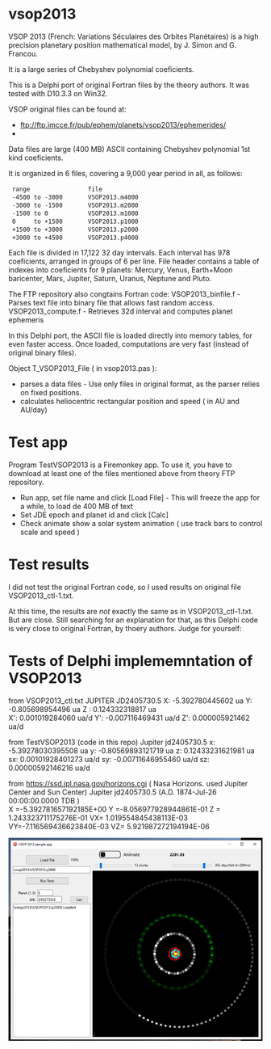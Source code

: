 # vsop2013

VSOP 2013 (French: Variations Séculaires des Orbites Planétaires) is a high precision planetary position mathematical model, by J. Simon and G. Francou. 

It is a large series of Chebyshev polynomial coeficients. 

This is a Delphi port of original Fortran files by the theory authors.  It was tested with D10.3.3 on Win32.

VSOP original files can be found at:

* ftp://ftp.imcce.fr/pub/ephem/planets/vsop2013/ephemerides/
*
Data files are large (400 MB) ASCII containing Chebyshev polynomial 1st kind coeficients. 

It is organized in 6 files, covering a 9,000 year period in all, as follows:
  
     range                file
     -4500 to -3000       VSOP2013.m4000
     -3000 to -1500       VSOP2013.m2000
     -1500 to 0           VSOP2013.m1000
     0     to +1500       VSOP2013.p1000
     +1500 to +3000       VSOP2013.p2000
     +3000 to +4500       VSOP2013.p4000

Each file is divided in 17,122 32 day intervals. Each interval has 978 coeficients, arranged in groups of 6 per line. File header contains a table of indexes into coeficients for 9 planets: Mercury, Venus, Earth+Moon baricenter, Mars, Jupiter, Saturn, Uranus, Neptune and Pluto.

The FTP repository also congtains Fortran code:
    VSOP2013_binfile.f - Parses text file into binary file that allows fast random access.
    VSOP2013_compute.f - Retrieves 32d interval and computes planet ephemeris

In this Delphi port, the ASCII file is loaded directly into memory tables, for even faster access. Once loaded, computations are very fast (instead of original binary files). 

Object T_VSOP2013_File ( in vsop2013.pas ):
* parses a data files - Use only files in original format, as the parser relies on fixed positions.
* calculates heliocentric rectangular position and speed ( in AU and AU/day)

# Test app
Program TestVSOP2013 is a Firemonkey app. To use it, you have to download at least one of the files mentioned above from theory FTP repository. 

* Run app, set file name and click [Load File] - This will freeze the app for a while, to load de 400 MB of text
* Set JDE epoch and planet id and click [Calc]
* Check animate show a solar system animation ( use track bars to control scale and speed )

# Test results

I did not test the original Fortran code, so I used results on original file VSOP2013_ctl-1.txt.

At this time, the results are *not* exactly the same as in VSOP2013_ctl-1.txt.
But are close. Still searching for an explanation for that, as this Delphi code is very close to original Fortran, by thoery authors.
Judge for yourself:

Tests of Delphi implememntation of VSOP2013
===========================================

from VSOP2013_ctl.txt
  JUPITER     JD2405730.5  X: -5.392780445602 ua    Y: -0.805698954496 ua      Z :  0.124332318817 ua  
                          X':  0.001019284060 ua/d  Y': -0.007116469431 ua/d   Z':  0.000005921462 ua/d
						   
from TestVSOP2013 (code in this repo)
  Jupiter     jd2405730.5  x: -5.39278030395508 ua   y: -0.80569893121719 ua    z: 0.12433231621981 ua
                          sx: 0.00101928401273 ua/d sy: -0.00711646955460 ua/d sz: 0.00000592146216 ua/d

from https://ssd.jpl.nasa.gov/horizons.cgi ( Nasa Horizons. used Jupiter Center and Sun  Center)
  Jupiter     jd2405730.5 (A.D. 1874-Jul-26 00:00:00.0000 TDB )  
                           X =-5.392781657192185E+00 Y =-8.056977928944861E-01 Z = 1.243323711175276E-01
                           VX= 1.019554845438113E-03 VY=-7.116569436623840E-03 VZ= 5.921987272194194E-06

















![screenshot](screenshotTestVSOP2013.png)
